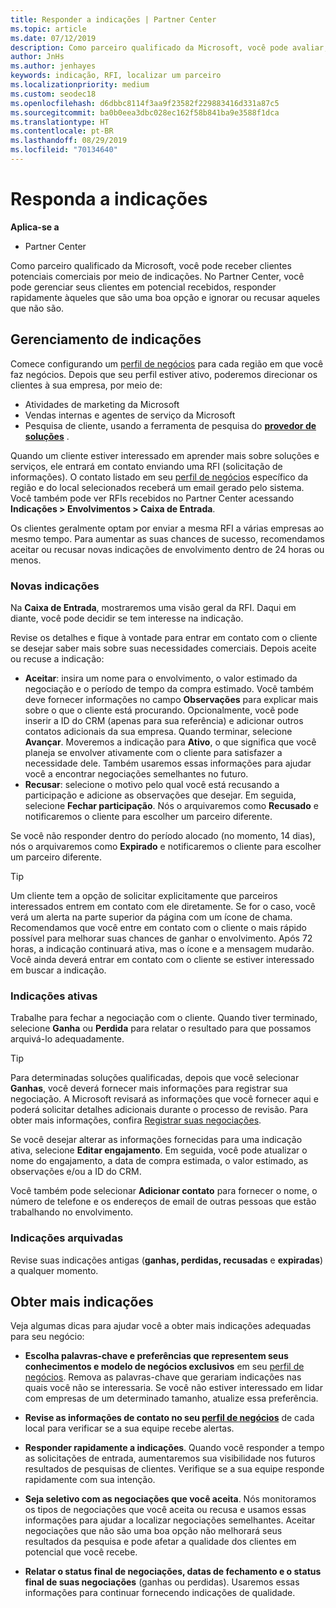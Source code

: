 ```yaml
---
title: Responder a indicações | Partner Center
ms.topic: article
ms.date: 07/12/2019
description: Como parceiro qualificado da Microsoft, você pode avaliar, negociar e responder a indicações por meio do Partner Center.
author: JnHs
ms.author: jenhayes
keywords: indicação, RFI, localizar um parceiro
ms.localizationpriority: medium
ms.custom: seodec18
ms.openlocfilehash: d6dbbc8114f3aa9f23582f229883416d331a87c5
ms.sourcegitcommit: ba0b0eea3dbc028ec162f58b841ba9e3588f1dca
ms.translationtype: HT
ms.contentlocale: pt-BR
ms.lasthandoff: 08/29/2019
ms.locfileid: "70134640"
---
```

# <a name="respond-to-referrals"></a>Responda a indicações

**Aplica-se a**

-  Partner Center

Como parceiro qualificado da Microsoft, você pode receber clientes potenciais comerciais por meio de indicações. No Partner Center, você pode gerenciar seus clientes em potencial recebidos, responder rapidamente àqueles que são uma boa opção e ignorar ou recusar aqueles que não são. 

## <a name="referral-management"></a>Gerenciamento de indicações

Comece configurando um [perfil de negócios](create-a-marketing-profile.md) para cada região em que você faz negócios. Depois que seu perfil estiver ativo, poderemos direcionar os clientes à sua empresa, por meio de:

*  Atividades de marketing da Microsoft
*  Vendas internas e agentes de serviço da Microsoft
*  Pesquisa de cliente, usando a ferramenta de pesquisa do **[provedor de soluções](https://www.microsoft.com/solution-providers/home)** .

Quando um cliente estiver interessado em aprender mais sobre soluções e serviços, ele entrará em contato enviando uma RFI (solicitação de informações). O contato listado em seu [perfil de negócios](create-a-marketing-profile.md) específico da região e do local selecionados receberá um email gerado pelo sistema. Você também pode ver RFIs recebidos no Partner Center acessando **Indicações > Envolvimentos > Caixa de Entrada**.

Os clientes geralmente optam por enviar a mesma RFI a várias empresas ao mesmo tempo. Para aumentar as suas chances de sucesso, recomendamos aceitar ou recusar novas indicações de envolvimento dentro de 24 horas ou menos.

### <a name="new-referrals"></a>Novas indicações

Na **Caixa de Entrada**, mostraremos uma visão geral da RFI. Daqui em diante, você pode decidir se tem interesse na indicação.

Revise os detalhes e fique à vontade para entrar em contato com o cliente se desejar saber mais sobre suas necessidades comerciais. Depois aceite ou recuse a indicação:

*  **Aceitar**: insira um nome para o envolvimento, o valor estimado da negociação e o período de tempo da compra estimado. Você também deve fornecer informações no campo **Observações** para explicar mais sobre o que o cliente está procurando. Opcionalmente, você pode inserir a ID do CRM (apenas para sua referência) e adicionar outros contatos adicionais da sua empresa. Quando terminar, selecione **Avançar**. Moveremos a indicação para **Ativo**, o que significa que você planeja se envolver ativamente com o cliente para satisfazer a necessidade dele. Também usaremos essas informações para ajudar você a encontrar negociações semelhantes no futuro.
*  **Recusar**: selecione o motivo pelo qual você está recusando a participação e adicione as observações que desejar. Em seguida, selecione **Fechar participação**. Nós o arquivaremos como **Recusado** e notificaremos o cliente para escolher um parceiro diferente.

Se você não responder dentro do período alocado (no momento, 14 dias), nós o arquivaremos como **Expirado** e notificaremos o cliente para escolher um parceiro diferente.

> [!TIP]
> Um cliente tem a opção de solicitar explicitamente que parceiros interessados entrem em contato com ele diretamente. Se for o caso, você verá um alerta na parte superior da página com um ícone de chama. Recomendamos que você entre em contato com o cliente o mais rápido possível para melhorar suas chances de ganhar o envolvimento. Após 72 horas, a indicação continuará ativa, mas o ícone e a mensagem mudarão. Você ainda deverá entrar em contato com o cliente se estiver interessado em buscar a indicação.

### <a name="active-referrals"></a>Indicações ativas

Trabalhe para fechar a negociação com o cliente. Quando tiver terminado, selecione **Ganha** ou **Perdida** para relatar o resultado para que possamos arquivá-lo adequadamente.

> [!TIP]
> Para determinadas soluções qualificadas, depois que você selecionar **Ganhas**, você deverá fornecer mais informações para registrar sua negociação. A Microsoft revisará as informações que você fornecer aqui e poderá solicitar detalhes adicionais durante o processo de revisão. Para obter mais informações, confira [Registrar suas negociações](register-deals.md).

Se você desejar alterar as informações fornecidas para uma indicação ativa, selecione **Editar engajamento**. Em seguida, você pode atualizar o nome do engajamento, a data de compra estimada, o valor estimado, as observações e/ou a ID do CRM.

Você também pode selecionar **Adicionar contato** para fornecer o nome, o número de telefone e os endereços de email de outras pessoas que estão trabalhando no envolvimento.


### <a name="archived-referrals"></a>Indicações arquivadas

Revise suas indicações antigas (**ganhas, perdidas, recusadas** e **expiradas**) a qualquer momento. 

## <a name="getting-more-referrals"></a>Obter mais indicações

Veja algumas dicas para ajudar você a obter mais indicações adequadas para seu negócio:

*  **Escolha palavras-chave e preferências que representem seus conhecimentos e modelo de negócios exclusivos** em seu [perfil de negócios](create-a-marketing-profile.md). Remova as palavras-chave que gerariam indicações nas quais você não se interessaria. Se você não estiver interessado em lidar com empresas de um determinado tamanho, atualize essa preferência.

*  **Revise as informações de contato no seu [perfil de negócios](create-a-marketing-profile.md)** de cada local para verificar se a sua equipe recebe alertas.

*  **Responder rapidamente a indicações**. Quando você responder a tempo as solicitações de entrada, aumentaremos sua visibilidade nos futuros resultados de pesquisas de clientes. Verifique se a sua equipe responde rapidamente com sua intenção.

*  **Seja seletivo com as negociações que você aceita**. Nós monitoramos os tipos de negociações que você aceita ou recusa e usamos essas informações para ajudar a localizar negociações semelhantes. Aceitar negociações que não são uma boa opção não melhorará seus resultados da pesquisa e pode afetar a qualidade dos clientes em potencial que você recebe.

*  **Relatar o status final de negociações, datas de fechamento e o status final de suas negociações** (ganhas ou perdidas). Usaremos essas informações para continuar fornecendo indicações de qualidade.
